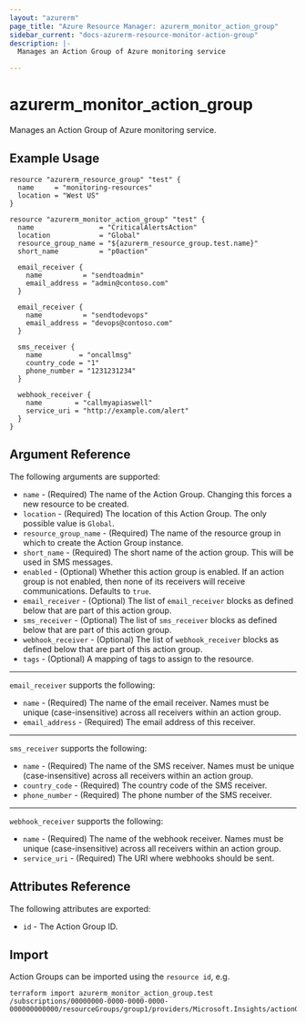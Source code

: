 ```yaml
---
layout: "azurerm"
page_title: "Azure Resource Manager: azurerm_monitor_action_group"
sidebar_current: "docs-azurerm-resource-monitor-action-group"
description: |-
  Manages an Action Group of Azure monitoring service

---
```


# azurerm_monitor_action_group

Manages an Action Group of Azure monitoring service.

## Example Usage

```hcl
resource "azurerm_resource_group" "test" {
  name     = "monitoring-resources"
  location = "West US"
}

resource "azurerm_monitor_action_group" "test" {
  name                = "CriticalAlertsAction"
  location            = "Global"
  resource_group_name = "${azurerm_resource_group.test.name}"
  short_name          = "p0action"

  email_receiver {
    name          = "sendtoadmin"
    email_address = "admin@contoso.com"
  }

  email_receiver {
    name          = "sendtodevops"
    email_address = "devops@contoso.com"
  }

  sms_receiver {
    name         = "oncallmsg"
    country_code = "1"
    phone_number = "1231231234"
  }

  webhook_receiver {
    name        = "callmyapiaswell"
    service_uri = "http://example.com/alert"
  }
}
```

## Argument Reference

The following arguments are supported:

* `name` - (Required) The name of the Action Group. Changing this forces a new resource to be created.
* `location` - (Required) The location of this Action Group. The only possible value is `Global`.
* `resource_group_name` - (Required) The name of the resource group in which to create the Action Group instance.
* `short_name` - (Required) The short name of the action group. This will be used in SMS messages.
* `enabled` - (Optional) Whether this action group is enabled. If an action group is not enabled, then none of its receivers will receive communications. Defaults to `true`.
* `email_receiver` - (Optional) The list of `email_receiver` blocks as defined below that are part of this action group.
* `sms_receiver` - (Optional) The list of `sms_receiver` blocks as defined below that are part of this action group.
* `webhook_receiver` - (Optional) The list of `webhook_receiver` blocks as defined below that are part of this action group.
* `tags` - (Optional) A mapping of tags to assign to the resource.

---

`email_receiver` supports the following:

* `name` - (Required) The name of the email receiver. Names must be unique (case-insensitive) across all receivers within an action group.
* `email_address` - (Required) The email address of this receiver.

---

`sms_receiver` supports the following:

* `name` - (Required) The name of the SMS receiver. Names must be unique (case-insensitive) across all receivers within an action group.
* `country_code` - (Required) The country code of the SMS receiver.
* `phone_number` - (Required) The phone number of the SMS receiver.

---

`webhook_receiver` supports the following:

* `name` - (Required) The name of the webhook receiver. Names must be unique (case-insensitive) across all receivers within an action group.
* `service_uri` - (Required) The URI where webhooks should be sent.

## Attributes Reference

The following attributes are exported:

* `id` - The Action Group ID.

## Import

Action Groups can be imported using the `resource id`, e.g.

```shell
terraform import azurerm_monitor_action_group.test /subscriptions/00000000-0000-0000-0000-000000000000/resourceGroups/group1/providers/Microsoft.Insights/actionGroups/myagname
```
